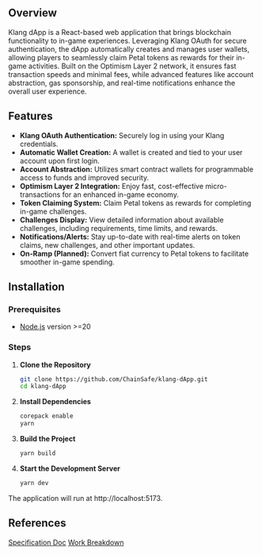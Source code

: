 ## Overview
Klang dApp is a React-based web application that brings blockchain functionality to in-game experiences. Leveraging Klang OAuth for secure authentication, the dApp automatically creates and manages user wallets, allowing players to seamlessly claim Petal tokens as rewards for their in-game activities. Built on the Optimism Layer 2 network, it ensures fast transaction speeds and minimal fees, while advanced features like account abstraction, gas sponsorship, and real-time notifications enhance the overall user experience.

## Features
- **Klang OAuth Authentication:** Securely log in using your Klang credentials.
- **Automatic Wallet Creation:** A wallet is created and tied to your user account upon first login.
- **Account Abstraction:** Utilizes smart contract wallets for programmable access to funds and improved security.
- **Optimism Layer 2 Integration:** Enjoy fast, cost-effective micro-transactions for an enhanced in-game economy.
- **Token Claiming System:** Claim Petal tokens as rewards for completing in-game challenges.
- **Challenges Display:** View detailed information about available challenges, including requirements, time limits, and rewards.
- **Notifications/Alerts:** Stay up-to-date with real-time alerts on token claims, new challenges, and other important updates.
- **On-Ramp (Planned):** Convert fiat currency to Petal tokens to facilitate smoother in-game spending.

## Installation

### Prerequisites
- [Node.js](https://nodejs.org/) version >=20

### Steps
1. **Clone the Repository**
   ```bash
   git clone https://github.com/ChainSafe/klang-dApp.git
   cd klang-dApp
   ```
2. **Install Dependencies**
   ```bash
   corepack enable
   yarn
   ```
3. **Build the Project**
   ```bash
   yarn build
   ```
4. **Start the Development Server**
   ```bash
   yarn dev
   ```
The application will run at http://localhost:5173.

## References

[Specification Doc](https://docs.google.com/document/d/1GSXJJLyE2nMbELqZfqY57_wBln-bN5AS-xi-HfSicuE/edit?usp=sharing)
[Work Breakdown](https://docs.google.com/document/d/1br-v1KOq5nB-Ydb440CBCR1UZcf3jCCfKtMSnaPsxF0/edit?usp=sharing)